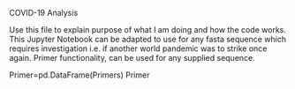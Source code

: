 COVID-19 Analysis 

Use this file to explain purpose of what I am doing and how the code works.
This Jupyter Notebook can be adapted to use for any fasta sequence which requires investigation i.e. if another world pandemic was to strike once again. 
Primer functionality, can be used for any supplied sequence.

Primer=pd.DataFrame(Primers)
Primer